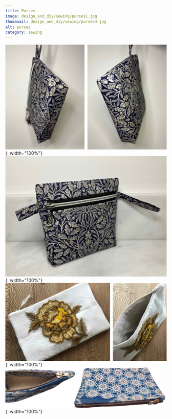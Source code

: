```yaml
---
title: Purses
image: design_and_diy/sewing/purses1.jpg
thumbnail: design_and_diy/sewing/purses3.jpg
alt: purses
category: sewing
---
```


![fabric zipper purse](./assets/img/design_and_diy/sewing/purses2.jpg){: width="100%"}
![fabric zipper purse](./assets/img/design_and_diy/sewing/purses3.jpg){: width="100%"}
![fabric zipper purse](./assets/img/design_and_diy/sewing/purses4.jpg){: width="100%"}
![fabric zipper purse](./assets/img/design_and_diy/sewing/purses5.jpg){: width="100%"}
